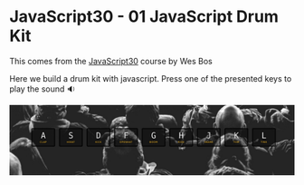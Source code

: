 # JavaScript30 - 01 JavaScript Drum Kit

This comes from the [JavaScript30](https://javascript30.com/) course by Wes Bos

Here we build a drum kit with javascript. Press one of the presented keys to play the sound :sound:

![example](example.png)